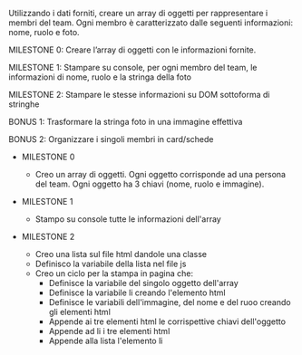 Utilizzando i dati forniti, creare un array di oggetti per rappresentare i membri del team.
Ogni membro è caratterizzato dalle seguenti informazioni: nome, ruolo e foto.

MILESTONE 0:
Creare l’array di oggetti con le informazioni fornite.

MILESTONE 1:
Stampare su console, per ogni membro del team, le informazioni di nome, ruolo e la stringa della foto

MILESTONE 2:
Stampare le stesse informazioni su DOM sottoforma di stringhe

BONUS 1:
Trasformare la stringa foto in una immagine effettiva

BONUS 2:
Organizzare i singoli membri in card/schede


- MILESTONE 0
    - Creo un array di oggetti. 
        Ogni oggetto corrisponde ad una persona del team.
        Ogni oggetto ha 3 chiavi (nome, ruolo e immagine).

- MILESTONE 1
    - Stampo su console tutte le informazioni dell'array

- MILESTONE 2
    - Creo una lista sul file html dandole una classe
    - Definisco la variabile della lista nel file js
    - Creo un ciclo per la stampa in pagina che:
        - Definisce la variabile del singolo oggetto dell'array
        - Definisce la variabile li creando l'elemento html
        - Definisce le variabili dell'immagine, del nome e del ruoo creando gli elementi html
        - Appende ai tre elementi html le corrispettive chiavi dell'oggetto
        - Appende ad li i tre elementi html
        - Appende alla lista l'elemento li
